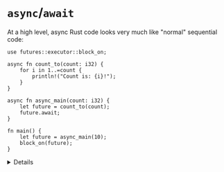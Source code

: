 # `async`/`await`

At a high level, async Rust code looks very much like "normal" sequential code:

```rust,editable,compile_fail
use futures::executor::block_on;

async fn count_to(count: i32) {
    for i in 1..=count {
        println!("Count is: {i}!");
    }
}

async fn async_main(count: i32) {
    let future = count_to(count);
    future.await;
}

fn main() {
    let future = async_main(10);
    block_on(future);
}
```

<details>

Key points:

* What is the return type of an async call?
  * Change `let future = async_main(10);` to `let future: () = async_main(10);`
    to see the type.

* The "async" keyword is syntactic sugar. The compiler replaces the return type. 

* You cannot make `main` async, without additional instructions to the compiler
  on how to use the returned future.

* You need an executor to run async code. `block_on` blocks the current thread
  until the provided future has run to completion. 

* `.await` asynchronously waits for the completion of another operation. Unlike
  `block_on`, `.await` doesn't block the current thread.

* `.await` can only be used inside an `async` block. 

</details>
